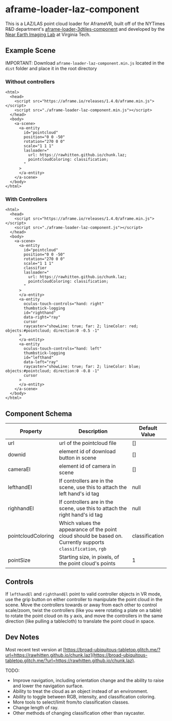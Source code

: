 # aframe-loader-laz-component
This is a LAZ/LAS point cloud loader for AframeVR, built off of the NYTimes R&D department's [aframe-loader-3dtiles-component](https://github.com/nytimes/aframe-loader-3dtiles-component) and developed by the [Near Earth Imaging Lab](https://www.nearearthimaginglab.org/) at Virginia Tech.
## Example Scene
IMPORTANT: Download `aframe-loader-laz-component.min.js` located in the `dist` folder and place it in the root directory

### Without controllers
```
<html>
  <head>
    <script src="https://aframe.io/releases/1.4.0/aframe.min.js"></script>
    <script src="./aframe-loader-laz-component.min.js"></script>
  </head>
  <body>
    <a-scene>
      <a-entity
        id="pointcloud"
        position="0 0 -50"
        rotation="270 0 0"
        scale="1 1 1"
        lasloader="
          url: https://rawhitten.github.io/chunk.laz;
          pointcloudColoring: classification; 
        "
      >
      </a-entity>
    </a-scene>
  </body>
</html>
```
### With Controllers
```
<html>
  <head>
    <script src="https://aframe.io/releases/1.4.0/aframe.min.js"></script>
    <script src="./aframe-loader-laz-component.js"></script>
  </head>
  <body>
    <a-scene>
      <a-entity
        id="pointcloud"
        position="0 0 -50"
        rotation="270 0 0"
        scale="1 1 1"
        classifier
        lasloader="
          url: https://rawhitten.github.io/chunk.laz;
          pointcloudColoring: classification; 
        "
      >
      </a-entity>
      <a-entity
        oculus-touch-controls="hand: right"
        thumbstick-logging
        id="righthand"
        data-right="ray"
        cursor
        raycaster="showLine: true; far: 2; lineColor: red; objects:#pointcloud; direction:0 -0.5 -1"
      >
      </a-entity>
      <a-entity
        oculus-touch-controls="hand: left"
        thumbstick-logging
        id="lefthand"
        data-left="ray"
        raycaster="showLine: true; far: 2; lineColor: blue; objects:#pointcloud; direction:0 -0.8 -1"
        cursor
      >
      </a-entity>
    </a-scene>
  </body>
</html>
```

## Component Schema
|Property|Description|Default Value|
|--------|-----------|-------------|
|url|url of the pointcloud file |[] |
|downid|element id of download button in scene |[] |
|cameraEl|element id of camera in scene |[] |
|lefthandEl|If controllers are in the scene, use this to attach the left hand's id tag |null |
|righhandEl|If controllers are in the scene, use this to attach the right hand's id tag |null |
|pointcloudColoring|Which values the appearance of the point cloud should be based on. Currently supports `classification`, `rgb` |classification |
|pointSize| Starting size, in pixels, of the point cloud's points| 1|

## Controls
If `lefthandEl` and `righthandEl` point to valid controller objects in VR mode, use the grip button on either controller to manipulate the point cloud in the scene. Move the controllers towards or away from each other to control scale/zoom, twist the controllers (like you were rotating a plate on a table) to rotate the point cloud on its y axis, and move the controllers in the same direction (like pulling a tablecloth) to translate the point cloud in space.

## Dev Notes
Most recent test version at [https://broad-ubiquitous-tabletop.glitch.me/?url=https://rawhitten.github.io/chunk.laz](https://broad-ubiquitous-tabletop.glitch.me/?url=https://rawhitten.github.io/chunk.laz).

TODO:
- Improve navigation, including orientation change and the ability to raise and lower the navigation surface. 
- Ability to treat the cloud as an object instead of an environment.
- Ability to toggle between RGB, intensity, and classification coloring.
- More tools to select/limit from/to classification classes.
- Change length of ray.
- Other methods of changing classification other than raycaster.
